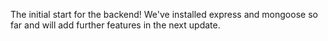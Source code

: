The initial start for the backend! We've installed express and mongoose so far and will add further features in the next update.